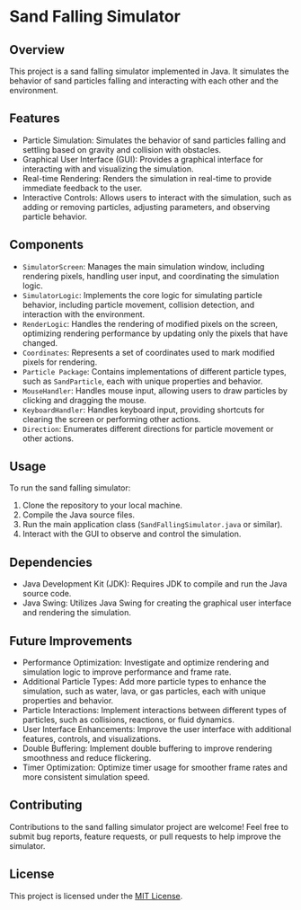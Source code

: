 # Sand Falling Simulator

## Overview
This project is a sand falling simulator implemented in Java. It simulates the behavior of sand particles falling and interacting with each other and the environment.

## Features
- Particle Simulation: Simulates the behavior of sand particles falling and settling based on gravity and collision with obstacles.
- Graphical User Interface (GUI): Provides a graphical interface for interacting with and visualizing the simulation.
- Real-time Rendering: Renders the simulation in real-time to provide immediate feedback to the user.
- Interactive Controls: Allows users to interact with the simulation, such as adding or removing particles, adjusting parameters, and observing particle behavior.

## Components
- `SimulatorScreen`: Manages the main simulation window, including rendering pixels, handling user input, and coordinating the simulation logic.
- `SimulatorLogic`: Implements the core logic for simulating particle behavior, including particle movement, collision detection, and interaction with the environment.
- `RenderLogic`: Handles the rendering of modified pixels on the screen, optimizing rendering performance by updating only the pixels that have changed.
- `Coordinates`: Represents a set of coordinates used to mark modified pixels for rendering.
- `Particle Package`: Contains implementations of different particle types, such as `SandParticle`, each with unique properties and behavior.
- `MouseHandler`: Handles mouse input, allowing users to draw particles by clicking and dragging the mouse.
- `KeyboardHandler`: Handles keyboard input, providing shortcuts for clearing the screen or performing other actions.
- `Direction`: Enumerates different directions for particle movement or other actions.

## Usage
To run the sand falling simulator:
1. Clone the repository to your local machine.
2. Compile the Java source files.
3. Run the main application class (`SandFallingSimulator.java` or similar).
4. Interact with the GUI to observe and control the simulation.

## Dependencies
- Java Development Kit (JDK): Requires JDK to compile and run the Java source code.
- Java Swing: Utilizes Java Swing for creating the graphical user interface and rendering the simulation.

## Future Improvements
- Performance Optimization: Investigate and optimize rendering and simulation logic to improve performance and frame rate.
- Additional Particle Types: Add more particle types to enhance the simulation, such as water, lava, or gas particles, each with unique properties and behavior.
- Particle Interactions: Implement interactions between different types of particles, such as collisions, reactions, or fluid dynamics.
- User Interface Enhancements: Improve the user interface with additional features, controls, and visualizations.
- Double Buffering: Implement double buffering to improve rendering smoothness and reduce flickering.
- Timer Optimization: Optimize timer usage for smoother frame rates and more consistent simulation speed.

## Contributing
Contributions to the sand falling simulator project are welcome! Feel free to submit bug reports, feature requests, or pull requests to help improve the simulator.

## License
This project is licensed under the [MIT License](LICENSE).
